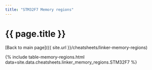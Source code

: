 ```yaml
---
title: "STM32F7 Memory regions"
---
```


# {{ page.title }}

[Back to main page]({{ site.url }}/cheatsheets/linker-memory-regions)

{% include table-memory-regions.html data=site.data.cheatsheets.linker_memory_regions.STM32F7 %}
